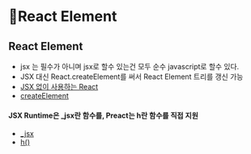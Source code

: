 # React Element

## React Element

* jsx 는 필수가 아니며 jsx로 할수 있는건 모두 순수 javascript로 할수 있다.
* JSX 대신  React.createElement를 써서 React Element 트리를 갱신 가능
* [JSX 없이 사용하는 React](https://ko.reactjs.org/docs/react-without-jsx.html)
* [createElement](https://beta.reactjs.org/reference/react/createElement)

#### JSX Runtime은 \_jsx란 함수를, Preact는 h란 함수를 직접 지원

* [\_jsx](https://reactjs.org/blog/2020/09/22/introducing-the-new-jsx-transform.html)
* [h()](https://preactjs.com/guide/v10/api-reference/#h--createelement)

